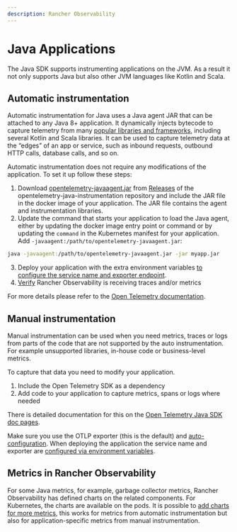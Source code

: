 ```yaml
---
description: Rancher Observability
---
```


# Java Applications

The Java SDK supports instrumenting applications on the JVM. As a result it not only supports Java but also other JVM languages like Kotlin and Scala.

## Automatic instrumentation

Automatic instrumentation for Java uses a Java agent JAR that can be attached to any Java 8+ application. It dynamically injects bytecode to capture telemetry from many [popular libraries and frameworks](https://github.com/open-telemetry/opentelemetry-java-instrumentation/blob/main/docs/supported-libraries.md), including several Kotlin and Scala libraries. It can be used to capture telemetry data at the “edges” of an app or service, such as inbound requests, outbound HTTP calls, database calls, and so on.

Automatic instrumentation does not require any modifications of the application. To set it up follow these steps:

1. Download [opentelemetry-javaagent.jar](https://github.com/open-telemetry/opentelemetry-java-instrumentation/releases/latest/download/opentelemetry-javaagent.jar) from [Releases](https://github.com/open-telemetry/opentelemetry-java-instrumentation/releases) of the opentelemetry-java-instrumentation repository and include the JAR file in the docker image of your application. The JAR file contains the agent and instrumentation libraries.
2. Update the command that starts your application to load the Java agent, either by updating the docker image entry point or command or by updating the `command` in the Kubernetes manifest for your application. Add `-javaagent:/path/to/opentelemetry-javaagent.jar`:
```bash
java -javaagent:/path/to/opentelemetry-javaagent.jar -jar myapp.jar
```
3. Deploy your application with the extra environment variables [to configure the service name and exporter endpoint](./sdk-exporter-config.md).
4. [Verify](./verify.md) Rancher Observability is receiving traces and/or metrics

For more details please refer to the [Open Telemetry documentation](https://opentelemetry.io/docs/languages/java/automatic/). 

## Manual instrumentation

Manual instrumentation can be used when you need metrics, traces or logs from parts of the code that are not supported by the auto instrumentation. For example unsupported libraries, in-house code or business-level metrics. 

To capture that data you need to modify your application. 
1. Include the Open Telemetry SDK as a dependency
2. Add code to your application to capture metrics, spans or logs where needed

There is detailed documentation for this on the [Open Telemetry Java SDK doc pages](https://opentelemetry.io/docs/languages/java/instrumentation/). 

Make sure you use the OTLP exporter (this is the default) and [auto-configuration](https://opentelemetry.io/docs/languages/java/instrumentation/#autoconfiguration). When deploying the application the service name and exporter are [configured via environment variables](./sdk-exporter-config.md).

## Metrics in Rancher Observability

For some Java metrics, for example, garbage collector metrics, Rancher Observability has defined charts on the related components. For Kubernetes, the charts are available on the pods. It is possible to [add charts for more metrics](/use/metrics/k8s-add-charts.md), this works for metrics from automatic instrumentation but also for application-specific metrics from manual instrumentation.